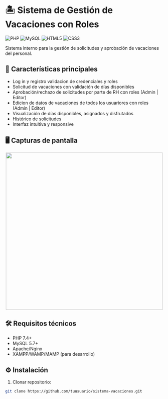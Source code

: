 # 🏝️ Sistema de Gestión de Vacaciones con Roles

![PHP](https://img.shields.io/badge/PHP-777BB4?style=for-the-badge&logo=php&logoColor=white)
![MySQL](https://img.shields.io/badge/MySQL-005C84?style=for-the-badge&logo=mysql&logoColor=white)
![HTML5](https://img.shields.io/badge/HTML5-E34F26?style=for-the-badge&logo=html5&logoColor=white)
![CSS3](https://img.shields.io/badge/CSS3-1572B6?style=for-the-badge&logo=css3&logoColor=white)

Sistema interno para la gestión de solicitudes y aprobación de vacaciones del personal.

## 📌 Características principales

- Log in y registro validacion de credenciales y roles
- Solicitud de vacaciones con validación de días disponibles
- Aprobación/rechazo de solicitudes por parte de RH con roles (Admin | Editor)
- Edicion de datos de vacaciones de todos los usuariores con roles (Admin | Editor)
- Visualización de días disponibles, asignados y disfrutados
- Histórico de solicitudes
- Interfaz intuitiva y responsive

## 🖥️ Capturas de pantalla

<div align="center">
  <img src="https://github.com/user-attachments/assets/e76579c4-bccb-4e2b-8109-40d97ea4f086" width="500" height="500" />
</div>


## 🛠️ Requisitos técnicos

- PHP 7.4+
- MySQL 5.7+
- Apache/Nginx
- XAMPP/WAMP/MAMP (para desarrollo)

## ⚙️ Instalación

1. Clonar repositorio:
```bash
git clone https://github.com/tuusuario/sistema-vacaciones.git
